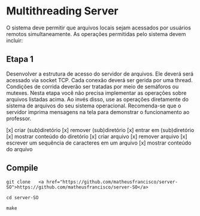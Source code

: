 # Multithreading Server


O sistema deve permitir que arquivos locais sejam acessados por usuários remotos simultaneamente.
As operações permitidas pelo sistema devem incluir:

## Etapa 1

Desenvolver a estrutura de acesso do servidor de arquivos. Ele deverá será acessado via socket TCP. Cada conexão deverá ser gerida por uma thread. Condições de corrida deverão ser tratadas por meio de semáforos ou mutexes. Nesta etapa você não precisa implementar as operações sobre arquivos listadas acima. Ao invés disso, use as operações diretamente do sistema de arquivos do seu sistema operacional. Recomenda-se que o servidor imprima mensagens na tela para demonstrar o funcionamento ao professor.


[x] criar (sub)diretório
[x] remover (sub)diretório
[x] entrar em (sub)diretório
[x] mostrar conteúdo do diretório
[x] criar arquivo 
[x] remover arquivo
[x] escrever um sequência de caracteres em um arquivo
[x] mostrar conteúdo do arquivo





## Compile
```
git clone   <a href="https://github.com/matheusfrancisco/server-SO">https://github.com/matheusfrancisco/server-SO</a>

cd server-SO

make
```






